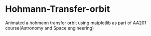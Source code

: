 # Hohmann-Transfer-orbit
Animated a hohmann transfer orbit using matplotlib as part of AA201 course(Astronomy and Space engineering)
